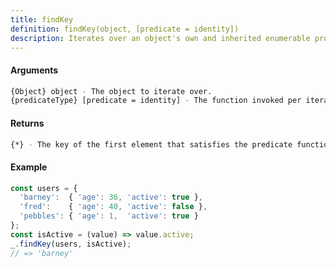 ```yaml
---
title: findKey
definition: findKey(object, [predicate = identity])
description: Iterates over an object's own and inherited enumerable properties, returning the first key that the predicate function returns truthy for.
---
```



#### Arguments


```bash
{Object} object - The object to iterate over.
{predicateType} [predicate = identity] - The function invoked per iteration.
```


#### Returns


```bash
{*} - The key of the first element that satisfies the predicate function, otherwise undefined.
```


#### Example


```ts
const users = {
  'barney':  { 'age': 36, 'active': true },
  'fred':    { 'age': 40, 'active': false },
  'pebbles': { 'age': 1,  'active': true }
};
const isActive = (value) => value.active;
_.findKey(users, isActive);
// => 'barney'
```